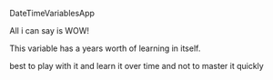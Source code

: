 DateTimeVariablesApp

All i can say is WOW!

This variable has a years worth of learning in itself.

best to play with it and learn it over time and not to master it quickly